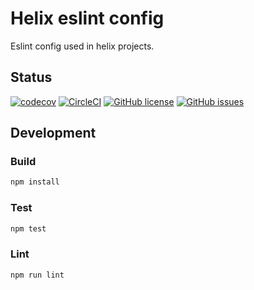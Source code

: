 # Helix eslint config

Eslint config used in helix projects.


## Status

[![codecov](https://img.shields.io/codecov/c/github/adobe/helix-eslint-config.svg)](https://codecov.io/gh/adobe/helix-eslint-config)
[![CircleCI](https://img.shields.io/circleci/project/github/adobe/helix-eslint-config.svg)](https://circleci.com/gh/adobe/helix-eslint-config)
[![GitHub license](https://img.shields.io/github/license/adobe/helix-eslint-config.svg)](https://github.com/adobe/helix-eslint-config/blob/master/LICENSE.txt)
[![GitHub issues](https://img.shields.io/github/issues/adobe/helix-eslint-config.svg)](https://github.com/adobe/helix-eslint-config/issues)

## Development


### Build

```bash
npm install
```

### Test

```bash
npm test
```

### Lint

```bash
npm run lint
```
